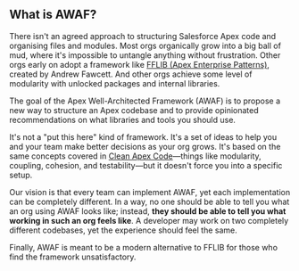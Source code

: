 ## What is AWAF?

There isn't an agreed approach to structuring Salesforce Apex code and organising files and modules. Most orgs organically grow into a big ball of mud, where it's impossible to untangle anything without frustration. Other orgs early on adopt a framework like [FFLIB (Apex Enterprise Patterns)](https://trailhead.salesforce.com/content/learn/modules/apex_patterns_sl), created by Andrew Fawcett. And other orgs achieve some level of modularity with unlocked packages and internal libraries.

The goal of the Apex Well-Architected Framework (AWAF) is to propose a new way to structure an Apex codebase and to provide opinionated recommendations on what libraries and tools you should use. 

It's not a "put this here" kind of framework. It's a set of ideas to help you and your team make better decisions as your org grows. It's based on the same concepts covered in [Clean Apex Code](https://a.co/d/gSCaIhO)—things like modularity, coupling, cohesion, and testability—but it doesn't force you into a specific setup. 

Our vision is that every team can implement AWAF, yet each implementation can be completely different. In a way, no one should be able to tell you what an org using AWAF looks like; instead, **they should be able to tell you what working in such an org feels like**. A developer may work on two completely different codebases, yet the experience should feel the same.

Finally, AWAF is meant to be a modern alternative to FFLIB for those who find the framework unsatisfactory.
